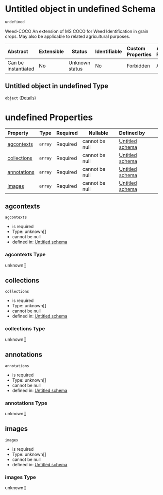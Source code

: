 # Untitled object in undefined Schema

```txt
undefined
```

Weed-COCO
An extension of MS COCO for Weed Identification in grain crops.
May also be applicable to related agricultural purposes.


| Abstract            | Extensible | Status         | Identifiable | Custom Properties | Additional Properties | Access Restrictions | Defined In                                                  |
| :------------------ | ---------- | -------------- | ------------ | :---------------- | --------------------- | ------------------- | ----------------------------------------------------------- |
| Can be instantiated | No         | Unknown status | No           | Forbidden         | Allowed               | none                | [main.schema.json](main.schema.json "open original schema") |

## Untitled object in undefined Type

`object` ([Details](main.md))

# undefined Properties

| Property                    | Type    | Required | Nullable       | Defined by                                                                            |
| :-------------------------- | ------- | -------- | -------------- | :------------------------------------------------------------------------------------ |
| [agcontexts](#agcontexts)   | `array` | Required | cannot be null | [Untitled schema](main-properties-agcontexts.md "undefined#/properties/agcontexts")   |
| [collections](#collections) | `array` | Required | cannot be null | [Untitled schema](main-properties-collections.md "undefined#/properties/collections") |
| [annotations](#annotations) | `array` | Required | cannot be null | [Untitled schema](main-properties-annotations.md "undefined#/properties/annotations") |
| [images](#images)           | `array` | Required | cannot be null | [Untitled schema](main-properties-images.md "undefined#/properties/images")           |

## agcontexts




`agcontexts`

-   is required
-   Type: unknown\[]
-   cannot be null
-   defined in: [Untitled schema](main-properties-agcontexts.md "undefined#/properties/agcontexts")

### agcontexts Type

unknown\[]

## collections




`collections`

-   is required
-   Type: unknown\[]
-   cannot be null
-   defined in: [Untitled schema](main-properties-collections.md "undefined#/properties/collections")

### collections Type

unknown\[]

## annotations




`annotations`

-   is required
-   Type: unknown\[]
-   cannot be null
-   defined in: [Untitled schema](main-properties-annotations.md "undefined#/properties/annotations")

### annotations Type

unknown\[]

## images




`images`

-   is required
-   Type: unknown\[]
-   cannot be null
-   defined in: [Untitled schema](main-properties-images.md "undefined#/properties/images")

### images Type

unknown\[]
